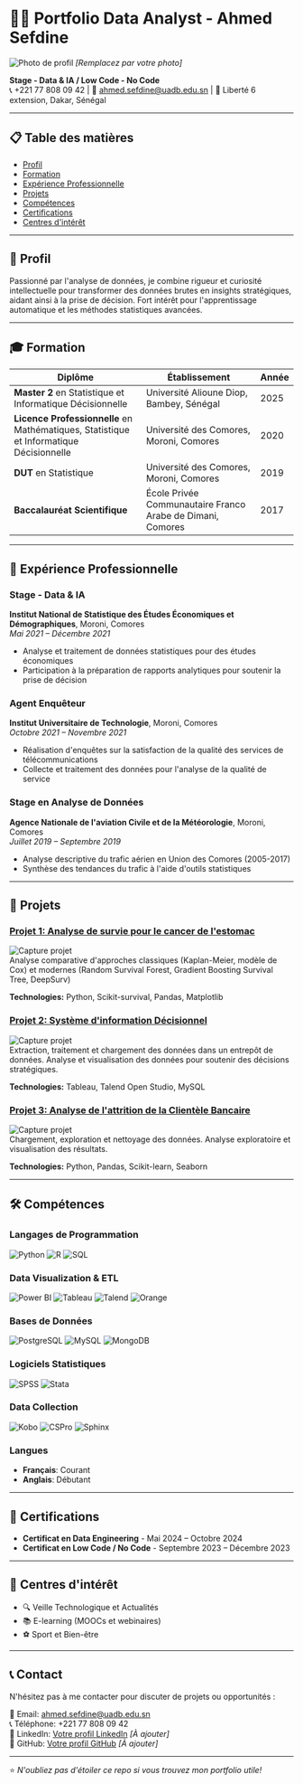# 👨‍💻 Portfolio Data Analyst - Ahmed Sefdine

![Photo de profil](https://via.placeholder.com/150x150.png?text=AHMED+SEFDINE) *[Remplacez par votre photo]*

**Stage - Data & IA / Low Code - No Code**  
📞 +221 77 808 09 42 | 📧 ahmed.sefdine@uadb.edu.sn | 📍 Liberté 6 extension, Dakar, Sénégal

---

## 📋 Table des matières
- [Profil](#-profil)
- [Formation](#-formation)
- [Expérience Professionnelle](#-expérience-professionnelle)
- [Projets](#-projets)
- [Compétences](#-compétences)
- [Certifications](#-certifications)
- [Centres d'intérêt](#-centres-dintérêt)

---

## 👤 Profil

Passionné par l'analyse de données, je combine rigueur et curiosité intellectuelle pour transformer des données brutes en insights stratégiques, aidant ainsi à la prise de décision. Fort intérêt pour l'apprentissage automatique et les méthodes statistiques avancées.

---

## 🎓 Formation

| Diplôme | Établissement | Année |
|---------|---------------|-------|
| **Master 2** en Statistique et Informatique Décisionnelle | Université Alioune Diop, Bambey, Sénégal | 2025 |
| **Licence Professionnelle** en Mathématiques, Statistique et Informatique Décisionnelle | Université des Comores, Moroni, Comores | 2020 |
| **DUT** en Statistique | Université des Comores, Moroni, Comores | 2019 |
| **Baccalauréat Scientifique** | École Privée Communautaire Franco Arabe de Dimani, Comores | 2017 |

---

## 💼 Expérience Professionnelle

### Stage - Data & IA
**Institut National de Statistique des Études Économiques et Démographiques**, Moroni, Comores  
*Mai 2021 – Décembre 2021*
- Analyse et traitement de données statistiques pour des études économiques
- Participation à la préparation de rapports analytiques pour soutenir la prise de décision

### Agent Enquêteur
**Institut Universitaire de Technologie**, Moroni, Comores  
*Octobre 2021 – Novembre 2021*
- Réalisation d'enquêtes sur la satisfaction de la qualité des services de télécommunications
- Collecte et traitement des données pour l'analyse de la qualité de service

### Stage en Analyse de Données
**Agence Nationale de l'aviation Civile et de la Météorologie**, Moroni, Comores  
*Juillet 2019 – Septembre 2019*
- Analyse descriptive du trafic aérien en Union des Comores (2005-2017)
- Synthèse des tendances du trafic à l'aide d'outils statistiques

---

## 🚀 Projets

### [Projet 1: Analyse de survie pour le cancer de l'estomac](lien_vers_projet)
![Capture projet](https://via.placeholder.com/600x300.png?text=Capture+Analyse+Survie)  
Analyse comparative d'approches classiques (Kaplan-Meier, modèle de Cox) et modernes (Random Survival Forest, Gradient Boosting Survival Tree, DeepSurv)

**Technologies:** Python, Scikit-survival, Pandas, Matplotlib

### [Projet 2: Système d'information Décisionnel](lien_vers_projet)
![Capture projet](https://via.placeholder.com/600x300.png?text=Capture+SID)  
Extraction, traitement et chargement des données dans un entrepôt de données. Analyse et visualisation des données pour soutenir des décisions stratégiques.

**Technologies:** Tableau, Talend Open Studio, MySQL

### [Projet 3: Analyse de l'attrition de la Clientèle Bancaire](lien_vers_projet)
![Capture projet](https://via.placeholder.com/600x300.png?text=Capture+Attrition)  
Chargement, exploration et nettoyage des données. Analyse exploratoire et visualisation des résultats.

**Technologies:** Python, Pandas, Scikit-learn, Seaborn

---

## 🛠️ Compétences

### Langages de Programmation
![Python](https://img.shields.io/badge/Python-3776AB?style=for-the-badge&logo=python&logoColor=white)
![R](https://img.shields.io/badge/R-276DC3?style=for-the-badge&logo=r&logoColor=white)
![SQL](https://img.shields.io/badge/SQL-CC2927?style=for-the-badge&logo=microsoft-sql-server&logoColor=white)

### Data Visualization & ETL
![Power BI](https://img.shields.io/badge/Power_BI-F2C811?style=for-the-badge&logo=powerbi&logoColor=black)
![Tableau](https://img.shields.io/badge/Tableau-E97627?style=for-the-badge&logo=tableau&logoColor=white)
![Talend](https://img.shields.io/badge/Talend-FF6D70?style=for-the-badge&logo=talend&logoColor=white)
![Orange](https://img.shields.io/badge/Orange3-F78C01?style=for-the-badge)

### Bases de Données
![PostgreSQL](https://img.shields.io/badge/PostgreSQL-336791?style=for-the-badge&logo=postgresql&logoColor=white)
![MySQL](https://img.shields.io/badge/MySQL-4479A1?style=for-the-badge&logo=mysql&logoColor=white)
![MongoDB](https://img.shields.io/badge/MongoDB-47A248?style=for-the-badge&logo=mongodb&logoColor=white)

### Logiciels Statistiques
![SPSS](https://img.shields.io/badge/SPSS-CC2927?style=for-the-badge)
![Stata](https://img.shields.io/badge/Stata-1C4E87?style=for-the-badge)

### Data Collection
![Kobo](https://img.shields.io/badge/Kobo_ODK-5BBEFF?style=for-the-badge)
![CSPro](https://img.shields.io/badge/CSPro-0B8E43?style=for-the-badge)
![Sphinx](https://img.shields.io/badge/Sphinx-4B8BBE?style=for-the-badge)

### Langues
- **Français**: Courant
- **Anglais**: Débutant

---

## 📜 Certifications

- **Certificat en Data Engineering** - Mai 2024 – Octobre 2024
- **Certificat en Low Code / No Code** - Septembre 2023 – Décembre 2023

---

## 🎯 Centres d'intérêt

- 🔍 Veille Technologique et Actualités
- 📚 E-learning (MOOCs et webinaires)
- ⚽ Sport et Bien-être

---

## 📞 Contact

N'hésitez pas à me contacter pour discuter de projets ou opportunités :

📧 Email: [ahmed.sefdine@uadb.edu.sn](mailto:ahmed.sefdine@uadb.edu.sn)  
📞 Téléphone: +221 77 808 09 42  
💼 LinkedIn: [Votre profil LinkedIn](lien_linkedin) *[À ajouter]*  
🐙 GitHub: [Votre profil GitHub](lien_github) *[À ajouter]*

---

⭐ *N'oubliez pas d'étoiler ce repo si vous trouvez mon portfolio utile!*

